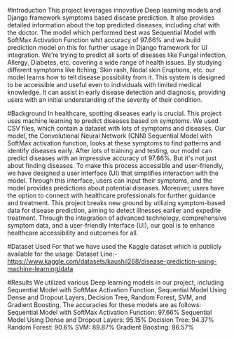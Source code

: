 #Introduction
This project leverages innovative Deep learning models and Django framework symptoms based disease prediction. It also provides detailed information about the top predicted diseases, including chat with the doctor.
The model which performed best was Sequential Model with SoftMax Activation Function whit accuracy of 97.66% and we build prediction model on this for further usage in Django framework for UI integration. 
We're trying to predict all sorts of diseases like Fungal infection, Allergy¸ Diabetes, etc.
covering a wide range of health issues. By studying different symptoms like Itching, Skin
rash, Nodal skin Eruptions, etc. our model learns how to tell disease possibility from it. This system is designed to be accessible and useful even to individuals with limited medical knowledge. It can assist in early disease detection and diagnosis, providing users with an initial understanding of the severity of their condition. 

#Background
In healthcare, spotting diseases early is crucial. This project uses machine learning to
predict diseases based on symptoms. We used CSV files, which contain a dataset with lots
of symptoms and diseases. Our model, the Convolutional Neural Network (CNN)
Sequential Model with SoftMax activation function, looks at these symptoms to find
patterns and identify diseases early.
After lots of training and testing, our model can predict diseases with an impressive
accuracy of 97.66%. But it's not just about finding diseases. To make this process accessible and user-friendly, we have designed a user interface (UI) that simplifies interaction with the model. Through this interface, users can input their symptoms, and the model provides predictions about potential diseases. Moreover, users have the option to connect with healthcare professionals for further guidance and treatment.
This project breaks new ground by utilizing symptom-based data for disease prediction, aiming to detect illnesses earlier and expedite treatment. Through the integration of advanced technology, comprehensive symptom data, and a user-friendly interface (UI), our goal is to enhance healthcare accessibility and outcomes for all.

#Dataset Used
For that we have used the Kaggle dataset which is publicly available for the usage.
Dataset Line:- https://www.kaggle.com/datasets/kaushil268/disease-prediction-using-machine-learning/data



#Results
We utilized various Deep learning models in our project, including Sequential Model with SoftMax Activation Function, Sequential Model Using Dense and Dropout Layers, Decision Tree, Random Forest, SVM, and Gradient Boosting. The accuracies for these models are as follows:
Sequential Model with SoftMax Activation Function: 97.66%
Sequential Model Using Dense and Dropout Layers: 95.15%
Decision Tree: 94.37%
Random Forest: 90.6%
SVM: 89.87%
Gradient Boosting: 86.57%
